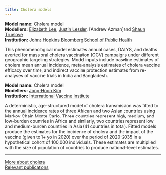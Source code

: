 ```yaml
---
title: Cholera models
---
```




**Model name:** Cholera model   
**Modellers:** [Elizabeth Lee](https://www.jhsph.edu/faculty/directory/profile/4002/elizabeth-lee/), [Justin Lessler](https://www.jhsph.edu/faculty/directory/profile/2566/justin-lessler/), [Andrew Azman]and [Shaun Truelove](https://www.linkedin.com/in/shaun-truelove-ba9315a/)          
**Institution:** [Johns Hopkins Bloomberg School of Public Health](https://www.jhsph.edu/)   

This phenomenological model estimates annual cases, DALYS, and deaths averted for mass oral cholera vaccination (OCV) campaigns under different geographic targeting strategies. Model inputs include baseline estimates of cholera mean annual incidence, meta-analysis estimates of cholera vaccine efficacy over time, and indirect vaccine protection estimates from re-analyses of vaccine trials in India and Bangladesh.

**Model name:** Cholera model        
**Modellers:** [Jong-Hoon Kim](https://kimfinale.github.io/homepage/)       
**Institution:** [International Vaccine Institute](https://www.ivi.int/)

A deterministic, age-structured model of cholera transmission was fitted to the annual incidence rates of three African and two Asian countries using Markov Chain Monte Carlo. Three countries represent high, medium, and low-burden countries in Africa and similarly, two countries represent low and medium-burden countries in Asia (41 countries in total). 
Fitted models produce the estimates for the incidence of cholera and the impact of the vaccine (given to 1+ yo in 2020) over the period of 2020-2035 in a hypothetical cohort of 100,000 individuals. These estimates are multiplied with the size of population of countries to produce national-level estimates.
 


---

[More about cholera](/diseases/cholera)  
[Relevant publications](/publications#cholera)
